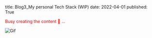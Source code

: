 title: Blog3_My personal Tech Stack (WIP)
date: 2022-04-01
published: True

<span style="color:red"> Busy creating the content &#128075; ...</span>

![Gif](https://media.tenor.com/jNgKSlUpmkEAAAAC/typing-laptop.gif)
